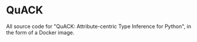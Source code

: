 # QuACK
All source code for "QuACK: Attribute-centric Type Inference for Python", in the form of a Docker image.
